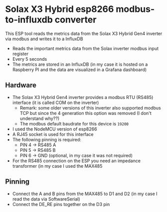 # Solax X3 Hybrid esp8266 modbus-to-influxdb converter
This ESP tool reads the metrics data from the Solax X3 Hybrid Gen4 inverter via modbus and writes it to a InfluxDB

* Reads the important metrics data from the Solax inverter modbus input register
* Every 5 seconds
* The metrics are stored in an InfluxDB (in my case it is hosted on a Raspberry PI and the data are visualized in a Grafana dashboard)

## Hardware

* The Solax X3 Hybrid Gen4 inverter provides a modbus RTU (RS485) interface (it is called COM on the inverter)
  * Remark: some older versions of this inverter also supported modbus TCP but since the 4 generation this option was removed (I don't understand why??)
  * The modbus default baudrate for this device is `19200`
* I used the NodeMCU version of esp8266
* A RJ45 socket is used for this interface
* The following pinning is required:
  * PIN 4 -> RS485 A
  * PIN 5 -> RS485 B
  * PIN 6 -> GND (optional, in my case it was not required)
* For the RS485 connection on the ESP you need an impedance transformer (in my case I used the MAX485

## Pinning

* Connect the A and B pins from the MAX485 to D1 and D2 (in my case I read the data via SoftwareSerial)
* Connect the DE_RE pins together on the D3 pin

